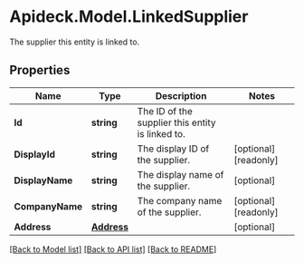 # Apideck.Model.LinkedSupplier
The supplier this entity is linked to.

## Properties

Name | Type | Description | Notes
------------ | ------------- | ------------- | -------------
**Id** | **string** | The ID of the supplier this entity is linked to. | 
**DisplayId** | **string** | The display ID of the supplier. | [optional] [readonly] 
**DisplayName** | **string** | The display name of the supplier. | [optional] 
**CompanyName** | **string** | The company name of the supplier. | [optional] [readonly] 
**Address** | [**Address**](Address.md) |  | [optional] 

[[Back to Model list]](../README.md#documentation-for-models) [[Back to API list]](../README.md#documentation-for-api-endpoints) [[Back to README]](../README.md)

